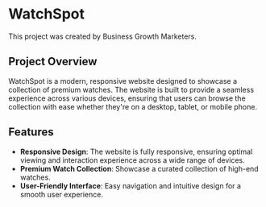 # WatchSpot

This project was created by Business Growth Marketers.

## Project Overview

WatchSpot is a modern, responsive website designed to showcase a collection of premium watches. The website is built to provide a seamless experience across various devices, ensuring that users can browse the collection with ease whether they're on a desktop, tablet, or mobile phone.

## Features

- **Responsive Design**: The website is fully responsive, ensuring optimal viewing and interaction experience across a wide range of devices.
- **Premium Watch Collection**: Showcase a curated collection of high-end watches.
- **User-Friendly Interface**: Easy navigation and intuitive design for a smooth user experience.
